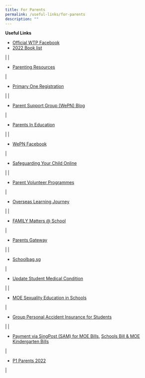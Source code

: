 ```yaml
---
title: For Parents
permalink: /useful-links/for-parents
description: ""
---
```

**Useful Links**
* [Official WTP Facebook](https://www.facebook.com/wellingtonprisg)
* [2022 Book list](https://wellingtonpri-moe-edu-sg-admin.cwp.sg/useful-links/for-parents/book-list-2022)

 |
| 

*   [Parenting Resources](https://wtpparentingresources.weebly.com/)

 | 

*   [Primary One Registration](https://www.moe.gov.sg/primary/p1-registration)

 |
| 

*   [Parent Support Group (WePN) Blog](http://wepn.tumblr.com/)

 | 

*   [Parents In Education](https://www.moe.gov.sg/parentkit)

 |
| 

*   [WePN Facebook](https://www.facebook.com/pages/Wellington-Parents-Network-WePN/246348102079989)

 | 

*   [Safeguarding Your Child Online](http://schoolbag.sg/story/safeguarding-your-child-online)

 |
| 

*   [Parent Volunteer Programmes](https://wellingtonpri-moe-edu-sg-admin.cwp.sg/useful-links/for-parents/parent-volunteer-programmes)

 | 

*   [Overseas Learning Journey](https://wellingtonpri-moe-edu-sg-admin.cwp.sg/qql/slot/u507/parents/useful-info/FAQs%20for%20Parents.pdf)

 |
| 

*   [FAMILY Matters @ School](https://wellingtonpri-moe-edu-sg-admin.cwp.sg/useful-links/for-parents/family-matters-at-school)

 | 

*   [Parents Gateway](https://wellingtonpri-moe-edu-sg-admin.cwp.sg/qql/slot/u507/For%20Parents/PG%20one-time%20onboard.pdf)

 |
| 

*   [Schoolbag.sg](https://www.schoolbag.sg/)

 | 

*   [Update Student Medical Condition](https://form.gov.sg/5d7f142328467500121f82a9)

 |
| 

*   [MOE Sexuality Education in Schools](https://wellingtonpri-moe-edu-sg-admin.cwp.sg/useful-links/for-parents/sexuality-education-in-schools)

 | 

*   [Group Personal Accident Insurance for Students](https://wellingtonpri-moe-edu-sg-admin.cwp.sg/useful-links/for-parents/group-personal-accident-insurance-for-students)





 |
| 

*   [Payment via SingPost (SAM) for MOE Bills,](https://wellingtonpri-moe-edu-sg-admin.cwp.sg/useful-links/for-parents/payment-via-singpost-sam-for-moe-bills-school-bill-n-moe-kindergarten-bills) [Schools Bill & MOE Kindergarten Bills](https://wellingtonpri-moe-edu-sg-admin.cwp.sg/useful-links/for-parents/payment-via-singpost-sam-for-moe-bills-school-bill-n-moe-kindergarten-bills) 



 | 

*   [P1 Parents 2022](https://sites.google.com/moe.edu.sg/p1parentswtp/home)

 |